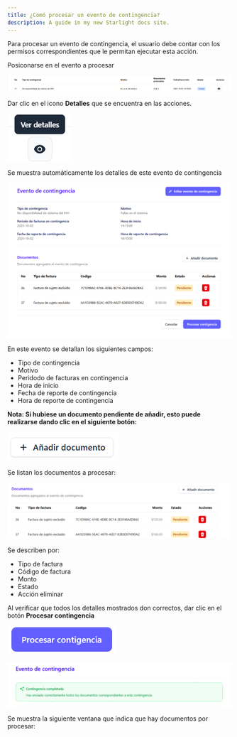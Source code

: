 ```yaml
---
title: ¿Comó procesar un evento de contingencia?
description: A guide in my new Starlight docs site.
---
```


Para procesar un evento de contingencia, el usuario debe contar con los permisos correspondientes que le permitan ejecutar esta acción.

Posiconarse en el evento a procesar 

![Página de registro](../../../biller/registro.png)

 Dar clic en el icono **Detalles** que se encuentra en las acciones.

![Página de registro](../../../biller/verdetalles.png)

Se muestra automáticamente los detalles de este evento de contingencia

![Página de registro](../../../biller/detalles-eventoc.png)

En este evento se detallan los siguientes campos:

- Tipo de contingencia 
- Motivo 
- Peridodo de facturas en contingencia 
- Hora de inicio 
- Fecha de reporte de contingencia 
- Hora de reporte de contingencia 

**Nota: Si hubiese un documento pendiente de añadir, esto puede realizarse dando clic en el siguiente botón:**

![Página de registro](../../../biller/adddoc.png)

Se listan los documentos a procesar:

![Página de registro](../../../biller/procesar.png)

Se describen por:

- Tipo de factura 
- Código de factura 
- Monto 
- Estado
- Acción eliminar 

Al verificar que todos los detalles mostrados don correctos, dar clic en el botón **Procesar contingencia**

![Página de registro](../../../biller/btncontingencia.png)

![Página de registro](../../../biller/aprobada.png)

Se muestra la siguiente ventana que indica que hay documentos por procesar: 











